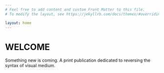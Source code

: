 ```yaml
---
# Feel free to add content and custom Front Matter to this file.
# To modify the layout, see https://jekyllrb.com/docs/themes/#overriding-theme-defaults

layout: home
---
```



<h1> WELCOME </h1>
<p>
    Something new is coming. A print publication dedicated to reversing the syntax of visual medium.
</p>
